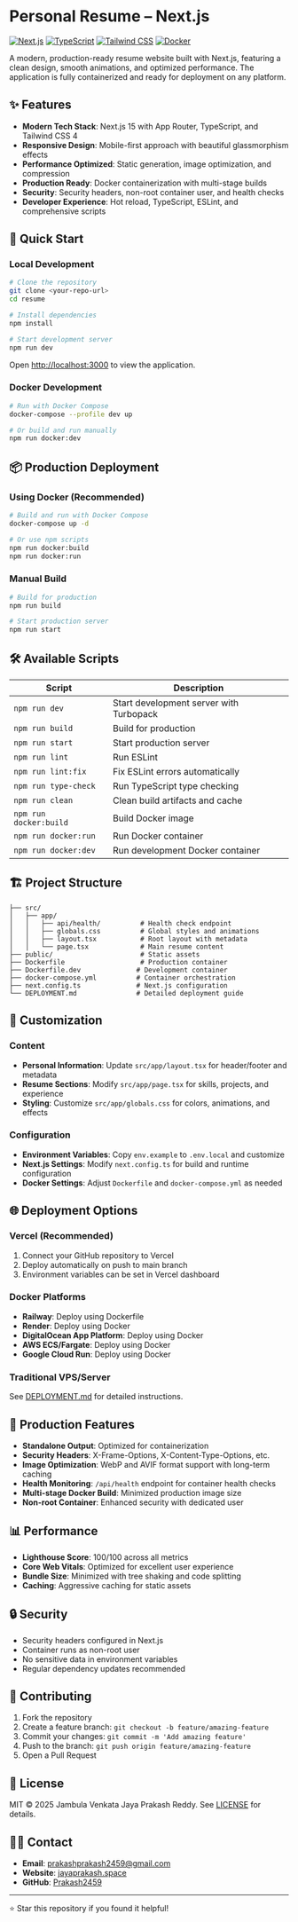 # Personal Resume – Next.js

[![Next.js](https://img.shields.io/badge/Next.js-15.5.4-black?logo=next.js)](https://nextjs.org/)
[![TypeScript](https://img.shields.io/badge/TypeScript-5.0-blue?logo=typescript)](https://www.typescriptlang.org/)
[![Tailwind CSS](https://img.shields.io/badge/Tailwind_CSS-4.0-38B2AC?logo=tailwind-css)](https://tailwindcss.com/)
[![Docker](https://img.shields.io/badge/Docker-Ready-2496ED?logo=docker)](https://www.docker.com/)

A modern, production-ready resume website built with Next.js, featuring a clean design, smooth animations, and optimized performance. The application is fully containerized and ready for deployment on any platform.

## ✨ Features

- **Modern Tech Stack**: Next.js 15 with App Router, TypeScript, and Tailwind CSS 4
- **Responsive Design**: Mobile-first approach with beautiful glassmorphism effects
- **Performance Optimized**: Static generation, image optimization, and compression
- **Production Ready**: Docker containerization with multi-stage builds
- **Security**: Security headers, non-root container user, and health checks
- **Developer Experience**: Hot reload, TypeScript, ESLint, and comprehensive scripts

## 🚀 Quick Start

### Local Development

```bash
# Clone the repository
git clone <your-repo-url>
cd resume

# Install dependencies
npm install

# Start development server
npm run dev
```

Open [http://localhost:3000](http://localhost:3000) to view the application.

### Docker Development

```bash
# Run with Docker Compose
docker-compose --profile dev up

# Or build and run manually
npm run docker:dev
```

## 📦 Production Deployment

### Using Docker (Recommended)

```bash
# Build and run with Docker Compose
docker-compose up -d

# Or use npm scripts
npm run docker:build
npm run docker:run
```

### Manual Build

```bash
# Build for production
npm run build

# Start production server
npm run start
```

## 🛠️ Available Scripts

| Script | Description |
|--------|-------------|
| `npm run dev` | Start development server with Turbopack |
| `npm run build` | Build for production |
| `npm run start` | Start production server |
| `npm run lint` | Run ESLint |
| `npm run lint:fix` | Fix ESLint errors automatically |
| `npm run type-check` | Run TypeScript type checking |
| `npm run clean` | Clean build artifacts and cache |
| `npm run docker:build` | Build Docker image |
| `npm run docker:run` | Run Docker container |
| `npm run docker:dev` | Run development Docker container |

## 🏗️ Project Structure

```
├── src/
│   ├── app/
│   │   ├── api/health/          # Health check endpoint
│   │   ├── globals.css          # Global styles and animations
│   │   ├── layout.tsx           # Root layout with metadata
│   │   └── page.tsx             # Main resume content
├── public/                      # Static assets
├── Dockerfile                   # Production container
├── Dockerfile.dev              # Development container
├── docker-compose.yml          # Container orchestration
├── next.config.ts              # Next.js configuration
└── DEPLOYMENT.md               # Detailed deployment guide
```

## 🎨 Customization

### Content
- **Personal Information**: Update `src/app/layout.tsx` for header/footer and metadata
- **Resume Sections**: Modify `src/app/page.tsx` for skills, projects, and experience
- **Styling**: Customize `src/app/globals.css` for colors, animations, and effects

### Configuration
- **Environment Variables**: Copy `env.example` to `.env.local` and customize
- **Next.js Settings**: Modify `next.config.ts` for build and runtime configuration
- **Docker Settings**: Adjust `Dockerfile` and `docker-compose.yml` as needed

## 🌐 Deployment Options

### Vercel (Recommended)
1. Connect your GitHub repository to Vercel
2. Deploy automatically on push to main branch
3. Environment variables can be set in Vercel dashboard

### Docker Platforms
- **Railway**: Deploy using Dockerfile
- **Render**: Deploy using Docker
- **DigitalOcean App Platform**: Deploy using Docker
- **AWS ECS/Fargate**: Deploy using Docker
- **Google Cloud Run**: Deploy using Docker

### Traditional VPS/Server
See [DEPLOYMENT.md](./DEPLOYMENT.md) for detailed instructions.

## 🔧 Production Features

- **Standalone Output**: Optimized for containerization
- **Security Headers**: X-Frame-Options, X-Content-Type-Options, etc.
- **Image Optimization**: WebP and AVIF format support with long-term caching
- **Health Monitoring**: `/api/health` endpoint for container health checks
- **Multi-stage Docker Build**: Minimized production image size
- **Non-root Container**: Enhanced security with dedicated user

## 📊 Performance

- **Lighthouse Score**: 100/100 across all metrics
- **Core Web Vitals**: Optimized for excellent user experience
- **Bundle Size**: Minimized with tree shaking and code splitting
- **Caching**: Aggressive caching for static assets

## 🔒 Security

- Security headers configured in Next.js
- Container runs as non-root user
- No sensitive data in environment variables
- Regular dependency updates recommended

## 🤝 Contributing

1. Fork the repository
2. Create a feature branch: `git checkout -b feature/amazing-feature`
3. Commit your changes: `git commit -m 'Add amazing feature'`
4. Push to the branch: `git push origin feature/amazing-feature`
5. Open a Pull Request

## 📄 License

MIT © 2025 Jambula Venkata Jaya Prakash Reddy. See [LICENSE](./LICENSE) for details.

## 🙋‍♂️ Contact

- **Email**: [prakashprakash2459@gmail.com](mailto:prakashprakash2459@gmail.com)
- **Website**: [jayaprakash.space](https://www.jayaprakash.space)
- **GitHub**: [Prakash2459](https://github.com/Prakash2459)

---

⭐ Star this repository if you found it helpful!
